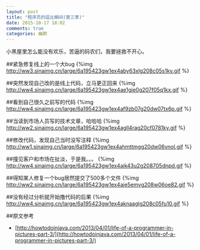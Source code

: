 ```yaml
---
layout: post
title: "程序员的逗比瞬间(第三季)"
date: 2015-10-17 18:02
comments: true
categories: 幽默
---
```

小黑屋里怎么能没有欢乐，苦逼的码农们，我要拯救不开心。
<!--more-->
##紧急修复线上的一个大bug
{%img http://ww3.sinaimg.cn/large/6a195423gw1ex4aby63xlg208c05s1ky.gif %}

##突然发现自己改的是线上代码，立马更正回来
{%img http://ww4.sinaimg.cn/large/6a195423gw1ex4ae1gie0g207f05q1kx.gif %}

##看到自己很久之前写的代码
{%img http://ww4.sinaimg.cn/large/6a195423gw1ex4af9zb07g20dw07tx6p.gif %}

##当读到市场人员写的技术文章，哈哈哈
{%img http://ww2.sinaimg.cn/large/6a195423gw1ex4agll4rag20cf0781ky.gif %}

##修改代码，发现自己当时没写注释
{%img http://ww1.sinaimg.cn/large/6a195423gw1ex4ahmttmgg20dw06vnol.gif %}

##撞见客户和市场在扯淡，于是我。。。
{%img http://ww4.sinaimg.cn/large/6a195423gw1ex4aik43u2g208705dnpd.gif %}

##得知某人修复一个bug居然提交了500多个文件
{%img http://ww2.sinaimg.cn/large/6a195423gw1ex4aje5emvg208w06oe82.gif %}

##没有经过分析就开始撸代码的后果
{%img http://ww4.sinaimg.cn/large/6a195423gw1ex4aknaaglg208c05fu10.gif %}

##原文参考
  * [http://howtodoinjava.com/2013/04/01/life-of-a-programmer-in-pictures-part-3/](http://howtodoinjava.com/2013/04/01/life-of-a-programmer-in-pictures-part-3/)
